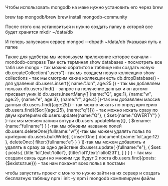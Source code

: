 Чтобы использовать mongodb на маке нужно установить его через brew

brew tap mongodb/brew
brew install mongodb-community

После этого она установиться и нужно создать папку в которой все будет хранится 
mkdir ~/data/db

И теперь запускаем сервер
mongod --dbpath ~/data/db 
Указывая путь к папке 

Также для удобства мы используем приложение которое скачали - mondodb-compass
Там есть терминал 
show databases - посмотреть все табл 
use mongo - так можно обратится к таблице или создать новую
db.createCollection("users")- так мы создаем новую коллекцию 
show collections - так мы смотрим какие коллекции есть 
db.dropDatabase() - для удаления
db.users.insert({
  name:"Jon",
  age:25
}) - так мы добавляем пользах
db.users.find() - запрос на получение данных и он автомт присвает уник id
db.users.insertMany([
  {name:"Q", age:1},
  {name:"w", age:2},
  {name:"e", age:3},
  {name:"r", age:4}
])-так мы добавялем массив данных 
db.users.find({age:25}) - так можно искать по опред критерию
db.users.find({$or:[{age:25}, {name:"q"}]}) - так можно искать сразу по двум критериям
db.users.update({name:"Q"},
  {
    $set:{name:"QWERTY"}
  }
)-так мы меняем записи внтури
db.users.updateMany({},
  {
    $rename:{name:"fullname"}
  }
)-так мы обновим название полей
db.users.deleteOne({fullname:"w"})-так мы можем удалять польз по критерию
db.users.bulkWrite([
    {
      insertOne:{
        document:{name:'lol',age:12}
      },
      deleteOne:{
        filter:{fullname:'e'}
      }
    }
  ])-так мы можем добавлять и удалять в сразу за одно действие
  db.users.update(
    {fullname:"e"},
    {
      $set:{
        posts:[
        {title:'lol',text:'lollol'},
        {title:'lol1',text:'lollol231'},
        ]
      }
    }
  ) - так мы создали связь один ко мноким где будут 2 поста
  db.users.find({posts:{$exists:true}}) - так нам покажет всех польз в постами

чтобы запустить проект с монго то нужно зайти на их сервер и создать бесплатную таблицу 
npm i init -y
npm i mongodb компилируем файлы




